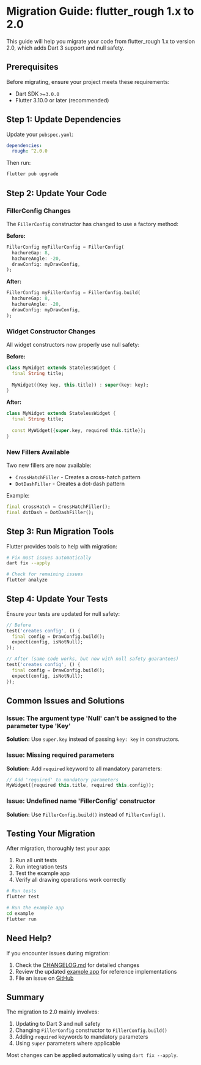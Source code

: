 # Migration Guide: flutter_rough 1.x to 2.0

This guide will help you migrate your code from flutter_rough 1.x to version 2.0, which adds Dart 3 support and null safety.

## Prerequisites

Before migrating, ensure your project meets these requirements:
- Dart SDK `>=3.0.0`
- Flutter 3.10.0 or later (recommended)

## Step 1: Update Dependencies

Update your `pubspec.yaml`:

```yaml
dependencies:
  rough: ^2.0.0
```

Then run:
```bash
flutter pub upgrade
```

## Step 2: Update Your Code

### FillerConfig Changes

The `FillerConfig` constructor has changed to use a factory method:

**Before:**
```dart
FillerConfig myFillerConfig = FillerConfig(
  hachureGap: 8,
  hachureAngle: -20,
  drawConfig: myDrawConfig,
);
```

**After:**
```dart
FillerConfig myFillerConfig = FillerConfig.build(
  hachureGap: 8,
  hachureAngle: -20,
  drawConfig: myDrawConfig,
);
```

### Widget Constructor Changes

All widget constructors now properly use null safety:

**Before:**
```dart
class MyWidget extends StatelessWidget {
  final String title;
  
  MyWidget({Key key, this.title}) : super(key: key);
}
```

**After:**
```dart
class MyWidget extends StatelessWidget {
  final String title;
  
  const MyWidget({super.key, required this.title});
}
```

### New Fillers Available

Two new fillers are now available:
- `CrossHatchFiller` - Creates a cross-hatch pattern
- `DotDashFiller` - Creates a dot-dash pattern

Example:
```dart
final crossHatch = CrossHatchFiller();
final dotDash = DotDashFiller();
```

## Step 3: Run Migration Tools

Flutter provides tools to help with migration:

```bash
# Fix most issues automatically
dart fix --apply

# Check for remaining issues
flutter analyze
```

## Step 4: Update Your Tests

Ensure your tests are updated for null safety:

```dart
// Before
test('creates config', () {
  final config = DrawConfig.build();
  expect(config, isNotNull);
});

// After (same code works, but now with null safety guarantees)
test('creates config', () {
  final config = DrawConfig.build();
  expect(config, isNotNull);
});
```

## Common Issues and Solutions

### Issue: The argument type 'Null' can't be assigned to the parameter type 'Key'

**Solution:** Use `super.key` instead of passing `key: key` in constructors.

### Issue: Missing required parameters

**Solution:** Add `required` keyword to all mandatory parameters:
```dart
// Add 'required' to mandatory parameters
MyWidget({required this.title, required this.config});
```

### Issue: Undefined name 'FillerConfig' constructor

**Solution:** Use `FillerConfig.build()` instead of `FillerConfig()`.

## Testing Your Migration

After migration, thoroughly test your app:

1. Run all unit tests
2. Run integration tests
3. Test the example app
4. Verify all drawing operations work correctly

```bash
# Run tests
flutter test

# Run the example app
cd example
flutter run
```

## Need Help?

If you encounter issues during migration:

1. Check the [CHANGELOG.md](CHANGELOG.md) for detailed changes
2. Review the updated [example app](example/) for reference implementations
3. File an issue on [GitHub](https://github.com/sergiandreplace/flutter_rough/issues)

## Summary

The migration to 2.0 mainly involves:
1. Updating to Dart 3 and null safety
2. Changing `FillerConfig` constructor to `FillerConfig.build()`
3. Adding `required` keywords to mandatory parameters
4. Using `super` parameters where applicable

Most changes can be applied automatically using `dart fix --apply`.